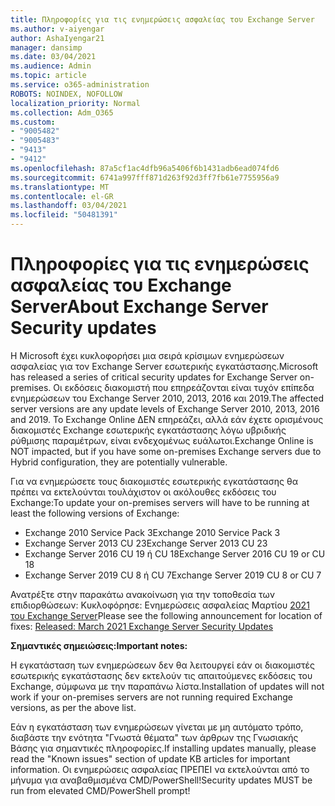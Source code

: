 ```yaml
---
title: Πληροφορίες για τις ενημερώσεις ασφαλείας του Exchange Server
ms.author: v-aiyengar
author: AshaIyengar21
manager: dansimp
ms.date: 03/04/2021
ms.audience: Admin
ms.topic: article
ms.service: o365-administration
ROBOTS: NOINDEX, NOFOLLOW
localization_priority: Normal
ms.collection: Adm_O365
ms.custom:
- "9005482"
- "9005483"
- "9413"
- "9412"
ms.openlocfilehash: 87a5cf1ac4dfb96a5406f6b1431adb6ead074fd6
ms.sourcegitcommit: 6741a997fff871d263f92d3ff7fb61e7755956a9
ms.translationtype: MT
ms.contentlocale: el-GR
ms.lasthandoff: 03/04/2021
ms.locfileid: "50481391"
---
```

# <a name="about-exchange-server-security-updates"></a><span data-ttu-id="84387-102">Πληροφορίες για τις ενημερώσεις ασφαλείας του Exchange Server</span><span class="sxs-lookup"><span data-stu-id="84387-102">About Exchange Server Security updates</span></span>

<span data-ttu-id="84387-103">Η Microsoft έχει κυκλοφορήσει μια σειρά κρίσιμων ενημερώσεων ασφαλείας για τον Exchange Server εσωτερικής εγκατάστασης.</span><span class="sxs-lookup"><span data-stu-id="84387-103">Microsoft has released a series of critical security updates for Exchange Server on-premises.</span></span> <span data-ttu-id="84387-104">Οι εκδόσεις διακομιστή που επηρεάζονται είναι τυχόν επίπεδα ενημερώσεων του Exchange Server 2010, 2013, 2016 και 2019.</span><span class="sxs-lookup"><span data-stu-id="84387-104">The affected server versions are any update levels of Exchange Server 2010, 2013, 2016 and 2019.</span></span> <span data-ttu-id="84387-105">Το Exchange Online ΔΕΝ επηρεάζει, αλλά εάν έχετε ορισμένους διακομιστές Exchange εσωτερικής εγκατάστασης λόγω υβριδικής ρύθμισης παραμέτρων, είναι ενδεχομένως ευάλωτοι.</span><span class="sxs-lookup"><span data-stu-id="84387-105">Exchange Online is NOT impacted, but if you have some on-premises Exchange servers due to Hybrid configuration, they are potentially vulnerable.</span></span>

<span data-ttu-id="84387-106">Για να ενημερώσετε τους διακομιστές εσωτερικής εγκατάστασης θα πρέπει να εκτελούνται τουλάχιστον οι ακόλουθες εκδόσεις του Exchange:</span><span class="sxs-lookup"><span data-stu-id="84387-106">To update your on-premises servers will have to be running at least the following versions of Exchange:</span></span>

- <span data-ttu-id="84387-107">Exchange 2010 Service Pack 3</span><span class="sxs-lookup"><span data-stu-id="84387-107">Exchange 2010 Service Pack 3</span></span>
- <span data-ttu-id="84387-108">Exchange Server 2013 CU 23</span><span class="sxs-lookup"><span data-stu-id="84387-108">Exchange Server 2013 CU 23</span></span>
- <span data-ttu-id="84387-109">Exchange Server 2016 CU 19 ή CU 18</span><span class="sxs-lookup"><span data-stu-id="84387-109">Exchange Server 2016 CU 19 or CU 18</span></span>
- <span data-ttu-id="84387-110">Exchange Server 2019 CU 8 ή CU 7</span><span class="sxs-lookup"><span data-stu-id="84387-110">Exchange Server 2019 CU 8 or CU 7</span></span>

<span data-ttu-id="84387-111">Ανατρέξτε στην παρακάτω ανακοίνωση για την τοποθεσία των επιδιορθώσεων: Κυκλοφόρησε: Ενημερώσεις ασφαλείας Μαρτίου [2021 του Exchange Server](https://techcommunity.microsoft.com/t5/exchange-team-blog/released-march-2021-exchange-server-security-updates/ba-p/2175901)</span><span class="sxs-lookup"><span data-stu-id="84387-111">Please see the following announcement for location of fixes: [Released: March 2021 Exchange Server Security Updates](https://techcommunity.microsoft.com/t5/exchange-team-blog/released-march-2021-exchange-server-security-updates/ba-p/2175901)</span></span>

<span data-ttu-id="84387-112">**Σημαντικές σημειώσεις:**</span><span class="sxs-lookup"><span data-stu-id="84387-112">**Important notes:**</span></span>

<span data-ttu-id="84387-113">Η εγκατάσταση των ενημερώσεων δεν θα λειτουργεί εάν οι διακομιστές εσωτερικής εγκατάστασης δεν εκτελούν τις απαιτούμενες εκδόσεις του Exchange, σύμφωνα με την παραπάνω λίστα.</span><span class="sxs-lookup"><span data-stu-id="84387-113">Installation of updates will not work if your on-premises servers are not running required Exchange versions, as per the above list.</span></span>

<span data-ttu-id="84387-114">Εάν η εγκατάσταση των ενημερώσεων γίνεται με μη αυτόματο τρόπο, διαβάστε την ενότητα "Γνωστά θέματα" των άρθρων της Γνωσιακής Βάσης για σημαντικές πληροφορίες.</span><span class="sxs-lookup"><span data-stu-id="84387-114">If installing updates manually, please read the "Known issues" section of update KB articles for important information.</span></span> <span data-ttu-id="84387-115">Οι ενημερώσεις ασφαλείας ΠΡΕΠΕΙ να εκτελούνται από το μήνυμα για αναβαθμισμένα CMD/PowerShell!</span><span class="sxs-lookup"><span data-stu-id="84387-115">Security updates MUST be run from elevated CMD/PowerShell prompt!</span></span>
